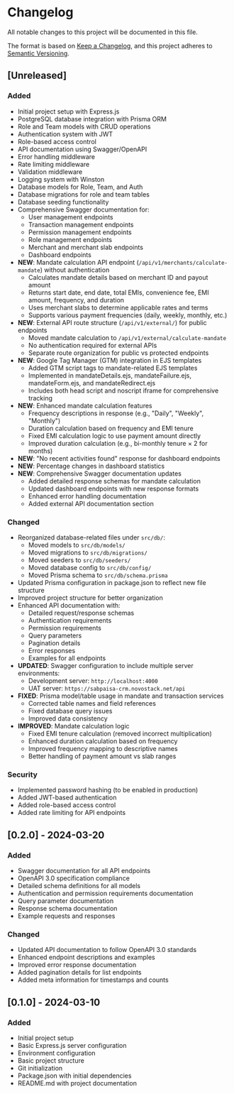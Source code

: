 # Changelog

All notable changes to this project will be documented in this file.

The format is based on [Keep a Changelog](https://keepachangelog.com/en/1.1.0/),
and this project adheres to [Semantic Versioning](https://semver.org/spec/v2.0.0.html).

## [Unreleased]

### Added
- Initial project setup with Express.js
- PostgreSQL database integration with Prisma ORM
- Role and Team models with CRUD operations
- Authentication system with JWT
- Role-based access control
- API documentation using Swagger/OpenAPI
- Error handling middleware
- Rate limiting middleware
- Validation middleware
- Logging system with Winston
- Database models for Role, Team, and Auth
- Database migrations for role and team tables
- Database seeding functionality
- Comprehensive Swagger documentation for:
  - User management endpoints
  - Transaction management endpoints
  - Permission management endpoints
  - Role management endpoints
  - Merchant and merchant slab endpoints
  - Dashboard endpoints
- **NEW**: Mandate calculation API endpoint (`/api/v1/merchants/calculate-mandate`) without authentication
  - Calculates mandate details based on merchant ID and payout amount
  - Returns start date, end date, total EMIs, convenience fee, EMI amount, frequency, and duration
  - Uses merchant slabs to determine applicable rates and terms
  - Supports various payment frequencies (daily, weekly, monthly, etc.)
- **NEW**: External API route structure (`/api/v1/external/`) for public endpoints
  - Moved mandate calculation to `/api/v1/external/calculate-mandate`
  - No authentication required for external APIs
  - Separate route organization for public vs protected endpoints
- **NEW**: Google Tag Manager (GTM) integration in EJS templates
  - Added GTM script tags to mandate-related EJS templates
  - Implemented in mandateDetails.ejs, mandateFailure.ejs, mandateForm.ejs, and mandateRedirect.ejs
  - Includes both head script and noscript iframe for comprehensive tracking
- **NEW**: Enhanced mandate calculation features
  - Frequency descriptions in response (e.g., "Daily", "Weekly", "Monthly")
  - Duration calculation based on frequency and EMI tenure
  - Fixed EMI calculation logic to use payment amount directly
  - Improved duration calculation (e.g., bi-monthly tenure × 2 for months)
- **NEW**: "No recent activities found" response for dashboard endpoints
- **NEW**: Percentage changes in dashboard statistics
- **NEW**: Comprehensive Swagger documentation updates
  - Added detailed response schemas for mandate calculation
  - Updated dashboard endpoints with new response formats
  - Enhanced error handling documentation
  - Added external API documentation section

### Changed
- Reorganized database-related files under `src/db/`:
  - Moved models to `src/db/models/`
  - Moved migrations to `src/db/migrations/`
  - Moved seeders to `src/db/seeders/`
  - Moved database config to `src/db/config/`
  - Moved Prisma schema to `src/db/schema.prisma`
- Updated Prisma configuration in package.json to reflect new file structure
- Improved project structure for better organization
- Enhanced API documentation with:
  - Detailed request/response schemas
  - Authentication requirements
  - Permission requirements
  - Query parameters
  - Pagination details
  - Error responses
  - Examples for all endpoints
- **UPDATED**: Swagger configuration to include multiple server environments:
  - Development server: `http://localhost:4000`
  - UAT server: `https://sabpaisa-crm.novostack.net/api`
- **FIXED**: Prisma model/table usage in mandate and transaction services
  - Corrected table names and field references
  - Fixed database query issues
  - Improved data consistency
- **IMPROVED**: Mandate calculation logic
  - Fixed EMI tenure calculation (removed incorrect multiplication)
  - Enhanced duration calculation based on frequency
  - Improved frequency mapping to descriptive names
  - Better handling of payment amount vs slab ranges

### Security
- Implemented password hashing (to be enabled in production)
- Added JWT-based authentication
- Added role-based access control
- Added rate limiting for API endpoints

## [0.2.0] - 2024-03-20
### Added
- Swagger documentation for all API endpoints
- OpenAPI 3.0 specification compliance
- Detailed schema definitions for all models
- Authentication and permission requirements documentation
- Query parameter documentation
- Response schema documentation
- Example requests and responses

### Changed
- Updated API documentation to follow OpenAPI 3.0 standards
- Enhanced endpoint descriptions and examples
- Improved error response documentation
- Added pagination details for list endpoints
- Added meta information for timestamps and counts

## [0.1.0] - 2024-03-10
### Added
- Initial project setup
- Basic Express.js server configuration
- Environment configuration
- Basic project structure
- Git initialization
- Package.json with initial dependencies
- README.md with project documentation 